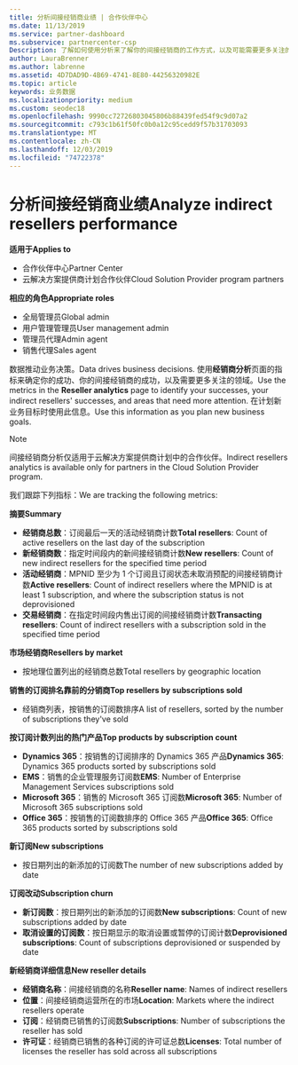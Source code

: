 ```yaml
---
title: 分析间接经销商业绩 | 合作伙伴中心
ms.date: 11/13/2019
ms.service: partner-dashboard
ms.subservice: partnercenter-csp
Description: 了解如何使用分析来了解你的间接经销商的工作方式，以及可能需要更多关注的区域。
author: LauraBrenner
ms.author: labrenne
ms.assetid: 4D7DAD9D-4B69-4741-8E80-44256320982E
ms.topic: article
keywords: 业务数据
ms.localizationpriority: medium
ms.custom: seodec18
ms.openlocfilehash: 9990cc72726803045806b88439fed54f9c9d07a2
ms.sourcegitcommit: c793c1b61f50fc0b0a12c95cedd9f57b31703093
ms.translationtype: MT
ms.contentlocale: zh-CN
ms.lasthandoff: 12/03/2019
ms.locfileid: "74722378"
---
```

# <a name="analyze-indirect-resellers-performance"></a><span data-ttu-id="9b765-104">分析间接经销商业绩</span><span class="sxs-lookup"><span data-stu-id="9b765-104">Analyze indirect resellers performance</span></span> 

<span data-ttu-id="9b765-105">**适用于**</span><span class="sxs-lookup"><span data-stu-id="9b765-105">**Applies to**</span></span>

- <span data-ttu-id="9b765-106">合作伙伴中心</span><span class="sxs-lookup"><span data-stu-id="9b765-106">Partner Center</span></span>
- <span data-ttu-id="9b765-107">云解决方案提供商计划合作伙伴</span><span class="sxs-lookup"><span data-stu-id="9b765-107">Cloud Solution Provider program partners</span></span>

<span data-ttu-id="9b765-108">**相应的角色**</span><span class="sxs-lookup"><span data-stu-id="9b765-108">**Appropriate roles**</span></span>

- <span data-ttu-id="9b765-109">全局管理员</span><span class="sxs-lookup"><span data-stu-id="9b765-109">Global admin</span></span>
- <span data-ttu-id="9b765-110">用户管理管理员</span><span class="sxs-lookup"><span data-stu-id="9b765-110">User management admin</span></span>
- <span data-ttu-id="9b765-111">管理员代理</span><span class="sxs-lookup"><span data-stu-id="9b765-111">Admin agent</span></span>
- <span data-ttu-id="9b765-112">销售代理</span><span class="sxs-lookup"><span data-stu-id="9b765-112">Sales agent</span></span>

<span data-ttu-id="9b765-113">数据推动业务决策。</span><span class="sxs-lookup"><span data-stu-id="9b765-113">Data drives business decisions.</span></span> <span data-ttu-id="9b765-114">使用**经销商分析**页面的指标来确定你的成功、你的间接经销商的成功，以及需要更多关注的领域。</span><span class="sxs-lookup"><span data-stu-id="9b765-114">Use the metrics in the **Reseller analytics** page to identify your successes, your indirect resellers' successes, and areas that need more attention.</span></span> <span data-ttu-id="9b765-115">在计划新业务目标时使用此信息。</span><span class="sxs-lookup"><span data-stu-id="9b765-115">Use this information as you plan new business goals.</span></span>

> [!NOTE]
> <span data-ttu-id="9b765-116">间接经销商分析仅适用于云解决方案提供商计划中的合作伙伴。</span><span class="sxs-lookup"><span data-stu-id="9b765-116">Indirect resellers analytics is available only for partners in the Cloud Solution Provider program.</span></span>

<span data-ttu-id="9b765-117">我们跟踪下列指标：</span><span class="sxs-lookup"><span data-stu-id="9b765-117">We are tracking the following metrics:</span></span>

<span data-ttu-id="9b765-118">**摘要**</span><span class="sxs-lookup"><span data-stu-id="9b765-118">**Summary**</span></span>  
 - <span data-ttu-id="9b765-119">**经销商总数**：订阅最后一天的活动经销商计数</span><span class="sxs-lookup"><span data-stu-id="9b765-119">**Total resellers**: Count of active resellers on the last day of the subscription</span></span>  
 - <span data-ttu-id="9b765-120">**新经销商数**：指定时间段内的新间接经销商计数</span><span class="sxs-lookup"><span data-stu-id="9b765-120">**New resellers**: Count of new indirect resellers for the specified time period</span></span>  
 - <span data-ttu-id="9b765-121">**活动经销商**：MPNID 至少为 1 个订阅且订阅状态未取消预配的间接经销商计数</span><span class="sxs-lookup"><span data-stu-id="9b765-121">**Active resellers**: Count of indirect resellers where the MPNID is at least 1 subscription, and where the subscription status is not deprovisioned</span></span>  
 - <span data-ttu-id="9b765-122">**交易经销商**：在指定时间段内售出订阅的间接经销商计数</span><span class="sxs-lookup"><span data-stu-id="9b765-122">**Transacting resellers**: Count of indirect resellers with a subscription sold in the specified time period</span></span>  

<span data-ttu-id="9b765-123">**市场经销商**</span><span class="sxs-lookup"><span data-stu-id="9b765-123">**Resellers by market**</span></span>  
 - <span data-ttu-id="9b765-124">按地理位置列出的经销商总数</span><span class="sxs-lookup"><span data-stu-id="9b765-124">Total resellers by geographic location</span></span>  

<span data-ttu-id="9b765-125">**销售的订阅排名靠前的分销商**</span><span class="sxs-lookup"><span data-stu-id="9b765-125">**Top resellers by subscriptions sold**</span></span>
 - <span data-ttu-id="9b765-126">经销商列表，按销售的订阅数排序</span><span class="sxs-lookup"><span data-stu-id="9b765-126">A list of resellers, sorted by the number of subscriptions they've sold</span></span>  

<span data-ttu-id="9b765-127">**按订阅计数列出的热门产品**</span><span class="sxs-lookup"><span data-stu-id="9b765-127">**Top products by subscription count**</span></span>  
 - <span data-ttu-id="9b765-128">**Dynamics 365**：按销售的订阅排序的 Dynamics 365 产品</span><span class="sxs-lookup"><span data-stu-id="9b765-128">**Dynamics 365**: Dynamics 365 products sorted by subscriptions sold</span></span>  
 - <span data-ttu-id="9b765-129">**EMS**：销售的企业管理服务订阅数</span><span class="sxs-lookup"><span data-stu-id="9b765-129">**EMS**: Number of Enterprise Management Services subscriptions sold</span></span>  
 - <span data-ttu-id="9b765-130">**Microsoft 365**：销售的 Microsoft 365 订阅数</span><span class="sxs-lookup"><span data-stu-id="9b765-130">**Microsoft 365**: Number of Microsoft 365 subscriptions sold</span></span>  
 - <span data-ttu-id="9b765-131">**Office 365**：按销售的订阅数排序的 Office 365 产品</span><span class="sxs-lookup"><span data-stu-id="9b765-131">**Office 365**: Office 365 products sorted by subscriptions sold</span></span>  

<span data-ttu-id="9b765-132">**新订阅**</span><span class="sxs-lookup"><span data-stu-id="9b765-132">**New subscriptions**</span></span>  
 - <span data-ttu-id="9b765-133">按日期列出的新添加的订阅数</span><span class="sxs-lookup"><span data-stu-id="9b765-133">The number of new subscriptions added by date</span></span>  

<span data-ttu-id="9b765-134">**订阅改动**</span><span class="sxs-lookup"><span data-stu-id="9b765-134">**Subscription churn**</span></span>  
 - <span data-ttu-id="9b765-135">**新订阅数**：按日期列出的新添加的订阅数</span><span class="sxs-lookup"><span data-stu-id="9b765-135">**New subscriptions**: Count of new subscriptions added by date</span></span>  
 - <span data-ttu-id="9b765-136">**取消设置的订阅数**：按日期显示的取消设置或暂停的订阅计数</span><span class="sxs-lookup"><span data-stu-id="9b765-136">**Deprovisioned subscriptions**: Count of subscriptions deprovisioned or suspended by date</span></span>  

<span data-ttu-id="9b765-137">**新经销商详细信息**</span><span class="sxs-lookup"><span data-stu-id="9b765-137">**New reseller details**</span></span>  
 - <span data-ttu-id="9b765-138">**经销商名称**：间接经销商的名称</span><span class="sxs-lookup"><span data-stu-id="9b765-138">**Reseller name**: Names of indirect resellers</span></span>  
 - <span data-ttu-id="9b765-139">**位置**：间接经销商运营所在的市场</span><span class="sxs-lookup"><span data-stu-id="9b765-139">**Location**: Markets where the indirect resellers operate</span></span>  
 - <span data-ttu-id="9b765-140">**订阅**：经销商已销售的订阅数</span><span class="sxs-lookup"><span data-stu-id="9b765-140">**Subscriptions**: Number of subscriptions the reseller has sold</span></span>  
 - <span data-ttu-id="9b765-141">**许可证**：经销商已销售的各种订阅的许可证总数</span><span class="sxs-lookup"><span data-stu-id="9b765-141">**Licenses**: Total number of licenses the reseller has sold across all subscriptions</span></span>  
  
  